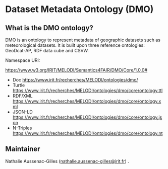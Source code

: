 # Dataset Metadata Ontology (DMO)

## What is the DMO ontology?

DMO is an ontology to represent metadata of geographic datasets such as meteorological datasets. It is built upon three reference ontologies: GeoDcat-AP, RDF data cube and CSVW.

Namespace URI:

https://www.w3.org/IRIT/MELODI/Semantics4FAIR/DMO/Core/1.0.0#


* Doc https://www.irit.fr/recherches/MELODI/ontologies/dmo/
* Turtle https://www.irit.fr/recherches/MELODI/ontologies/dmo/core/ontology.ttl
* RDF/XML https://www.irit.fr/recherches/MELODI/ontologies/dmo/core/ontology.xml
* JSON-LD https://www.irit.fr/recherches/MELODI/ontologies/dmo/core/ontology.json
* N-Triples https://www.irit.fr/recherches/MELODI/ontologies/dmo/core/ontology.nt

## Maintainer
Nathalie Aussenac-Gilles (nathalie.aussenac-gilles@irit.fr)
.